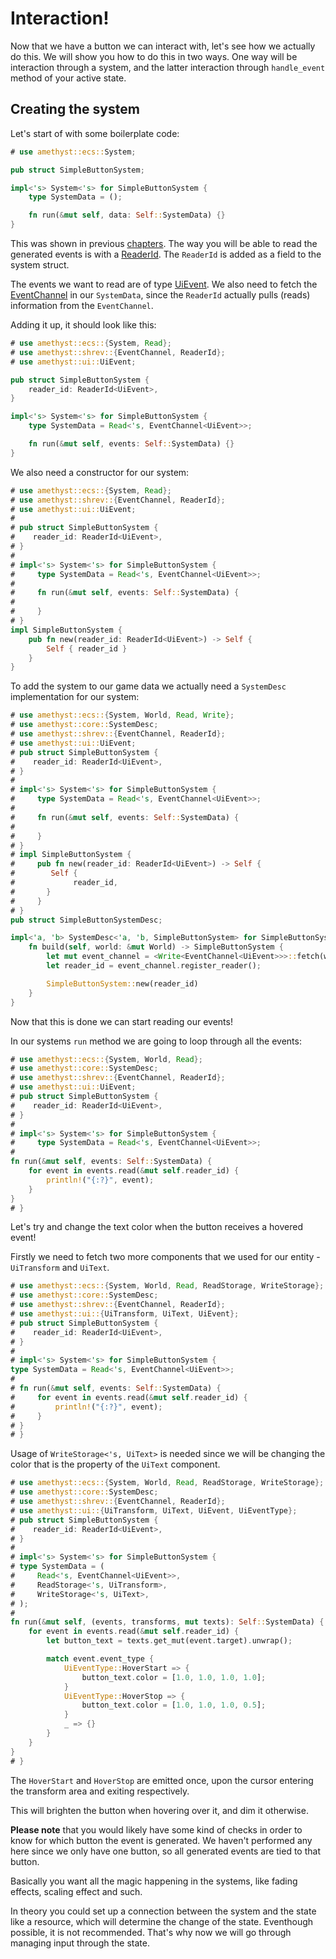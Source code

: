 # Interaction!

Now that we have a button we can interact with, let's see how we actually do this.
We will show you how to do this in two ways. One way will be interaction through a system,
and the latter interaction through `handle_event` method of your active state.

## Creating the system

Let's start of with some boilerplate code:

```rust
# use amethyst::ecs::System;

pub struct SimpleButtonSystem;

impl<'s> System<'s> for SimpleButtonSystem {
    type SystemData = ();

    fn run(&mut self, data: Self::SystemData) {}
}
```

This was shown in previous [chapters][sys_ini].
The way you will be able to read the generated
events is with a [ReaderId].
The `ReaderId` is added as a field to the system struct.

The events we want to read are of type [UiEvent].
We also need to fetch the [EventChannel] in our `SystemData`,
since the `ReaderId` actually pulls (reads) information  from the `EventChannel`.

Adding it up, it should look like this:

```rust
# use amethyst::ecs::{System, Read};
# use amethyst::shrev::{EventChannel, ReaderId};
# use amethyst::ui::UiEvent;

pub struct SimpleButtonSystem {
    reader_id: ReaderId<UiEvent>,
}

impl<'s> System<'s> for SimpleButtonSystem {
    type SystemData = Read<'s, EventChannel<UiEvent>>;

    fn run(&mut self, events: Self::SystemData) {}
}
```

We also need a constructor for our system:

```rust
# use amethyst::ecs::{System, Read};
# use amethyst::shrev::{EventChannel, ReaderId};
# use amethyst::ui::UiEvent;
#
# pub struct SimpleButtonSystem {
#    reader_id: ReaderId<UiEvent>,
# }
#
# impl<'s> System<'s> for SimpleButtonSystem {
#     type SystemData = Read<'s, EventChannel<UiEvent>>;
#
#     fn run(&mut self, events: Self::SystemData) {
#
#     }
# }
impl SimpleButtonSystem {
    pub fn new(reader_id: ReaderId<UiEvent>) -> Self {
        Self { reader_id }
    }
}
```

To add the system to our game data we actually need a `SystemDesc` implementation for our system:

```rust
# use amethyst::ecs::{System, World, Read, Write};
# use amethyst::core::SystemDesc;
# use amethyst::shrev::{EventChannel, ReaderId};
# use amethyst::ui::UiEvent;
# pub struct SimpleButtonSystem {
#    reader_id: ReaderId<UiEvent>,
# }
#
# impl<'s> System<'s> for SimpleButtonSystem {
#     type SystemData = Read<'s, EventChannel<UiEvent>>;
#
#     fn run(&mut self, events: Self::SystemData) {
#
#     }
# }
# impl SimpleButtonSystem {
#     pub fn new(reader_id: ReaderId<UiEvent>) -> Self {
#        Self {
#             reader_id,
#       }
#     }
# }
pub struct SimpleButtonSystemDesc;

impl<'a, 'b> SystemDesc<'a, 'b, SimpleButtonSystem> for SimpleButtonSystemDesc {
    fn build(self, world: &mut World) -> SimpleButtonSystem {
        let mut event_channel = <Write<EventChannel<UiEvent>>>::fetch(world);
        let reader_id = event_channel.register_reader();

        SimpleButtonSystem::new(reader_id)
    }
}
```

Now that this is done we can start reading our events!

In our systems `run` method we are going to loop through all the events:

```rust
# use amethyst::ecs::{System, World, Read};
# use amethyst::core::SystemDesc;
# use amethyst::shrev::{EventChannel, ReaderId};
# use amethyst::ui::UiEvent;
# pub struct SimpleButtonSystem {
#    reader_id: ReaderId<UiEvent>,
# }
#
# impl<'s> System<'s> for SimpleButtonSystem {
#     type SystemData = Read<'s, EventChannel<UiEvent>>;
#
fn run(&mut self, events: Self::SystemData) {
    for event in events.read(&mut self.reader_id) {
        println!("{:?}", event);
    }
}
# }
```

Let's try and change the text color when the button receives a hovered event!

Firstly we need to fetch two more components that
we used for our entity - `UiTransform` and `UiText`.

```rust
# use amethyst::ecs::{System, World, Read, ReadStorage, WriteStorage};
# use amethyst::core::SystemDesc;
# use amethyst::shrev::{EventChannel, ReaderId};
# use amethyst::ui::{UiTransform, UiText, UiEvent};
# pub struct SimpleButtonSystem {
#    reader_id: ReaderId<UiEvent>,
# }
#
# impl<'s> System<'s> for SimpleButtonSystem {
type SystemData = Read<'s, EventChannel<UiEvent>>;
#
# fn run(&mut self, events: Self::SystemData) {
#     for event in events.read(&mut self.reader_id) {
#         println!("{:?}", event);
#     }
# }
# }
```

Usage of `WriteStorage<'s, UiText>` is needed since we will be changing
the color that is the property of the `UiText` component.

```rust
# use amethyst::ecs::{System, World, Read, ReadStorage, WriteStorage};
# use amethyst::core::SystemDesc;
# use amethyst::shrev::{EventChannel, ReaderId};
# use amethyst::ui::{UiTransform, UiText, UiEvent, UiEventType};
# pub struct SimpleButtonSystem {
#    reader_id: ReaderId<UiEvent>,
# }
#
# impl<'s> System<'s> for SimpleButtonSystem {
# type SystemData = (
#     Read<'s, EventChannel<UiEvent>>,
#     ReadStorage<'s, UiTransform>,
#     WriteStorage<'s, UiText>,
# );
#
fn run(&mut self, (events, transforms, mut texts): Self::SystemData) {
    for event in events.read(&mut self.reader_id) {
        let button_text = texts.get_mut(event.target).unwrap();

        match event.event_type {
            UiEventType::HoverStart => {
                button_text.color = [1.0, 1.0, 1.0, 1.0];
            }
            UiEventType::HoverStop => {
                button_text.color = [1.0, 1.0, 1.0, 0.5];
            }
            _ => {}
        }
    }
}
# }
```

The `HoverStart` and `HoverStop` are emitted once, upon the cursor
entering the transform area and exiting respectively.

This will brighten the button when hovering over it, and dim it otherwise.

**Please note** that you would likely have some kind of checks in order to know
for which button the event is generated.
We haven't performed any here since we only have one button, so all generated
events are tied to that button.

Basically you want all the magic happening in the systems, like fading
effects, scaling effect and such.

In theory you could set up a connection between the system and the state
like a resource, which will determine the change of the state.
Eventhough possible, it is not recommended. That's why now
we will go through managing input through the state.

[eventchannel]: https://specs.amethyst.rs/docs/api/shrev/struct.eventchannel
[readerid]: https://docs.rs/specs/~0.16/specs/struct.ReaderId.html
[sys_ini]: ../concepts/system/system_initialization.html
[uievent]: https://docs.amethyst.rs/master/amethyst_ui/struct.UiEvent.html

